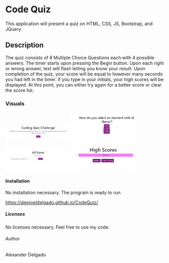 # Code Quiz
This application will present a quiz on HTML, CSS, JS, Bootstrap, and JQuery. 

## Description
The quiz consists of 8 Multiple Choice Questions each with 4 possible answers. The timer starts upon pressing the Begin button. Upon each right or wrong answer, text will flash letting you know your result. Upon completion of the quiz, your score will be equal to however many seconds you had left in the timer. If you type in your initials, your high scores will be displayed. At this point, you can either try again for a better score or clear the score list.

### Visuals
<img src="https://github.com/alexjoeldelgado/CodeQuiz/blob/master/Assets/ss1.PNG" width="200">
<img src="https://github.com/alexjoeldelgado/CodeQuiz/blob/master/Assets/ss2.PNG" width="200">
<img src="https://github.com/alexjoeldelgado/CodeQuiz/blob/master/Assets/ss3.PNG" width="200">
<img src="https://github.com/alexjoeldelgado/CodeQuiz/blob/master/Assets/ss4.PNG" width="200">

#### Installation
No installation necessary. The program is ready to run.

https://alexjoeldelgado.github.io/CodeQuiz/

##### Licenses
No licenses necessary. Feel free to use my code.

###### Author
Alexander Delgado

